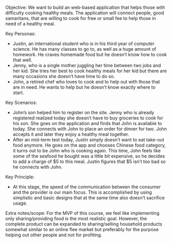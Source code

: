 Objective:
We want to build an web-based application that helps those with difficulty cooking healthy meals. The application will connect people, good samaritans, that are willing to cook for free or small fee to help those in need of a healthy meal. 

Key Personas:
- Justin, an international student who is in his third year of computer science. He has many classes to go to, as well as a huge amount of homework. He craves homemade food but he doesn’t know how to cook that well. 
- Jenny, who is a single mother juggling her time between two jobs and her kid. She tries her best to cook healthy meals for her kid but there are many occasions she doesn’t have time to do so. 
- John, a retired chef who loves to cook and to help out with those that are in need. He wants to help but he doesn’t know exactly where to start.

Key Scenarios:
- John’s son helped him to register on the site. Jenny who is already registered realized today she doesn’t have to buy groceries to cook for his son. She goes on the application and finds that John is available to today. She connects with John to place an order for dinner for two. John accepts it and later they enjoy a healthy meal together. 
- After an mid-term test today, Justin simply doesn’t want to eat take-out food anymore. He goes on the app and chooses Chinese food category, it turns out to be John who is cooking again. This time, John feels like some of the seafood he bought was a little bit expensive, so he decides to add a charge of $5 to this meal. Justin figures that $5 isn’t too bad so he connects with John. 

Key Principle:
- At this stage, the speed of the communication between the consumer and the provider is our main focus. This is accomplished by using simplistic and basic designs that at the same time also doesn’t sacrifice usage. 

Extra notes/scope:
For the MVP of this course, we feel like implementing only sharing/providing food is the most realistic goal. However, the complete product can be expanded to sharing/selling household products somewhat similar to an online flee market but preferably for the purpose helping out other people and not for profiting. 

